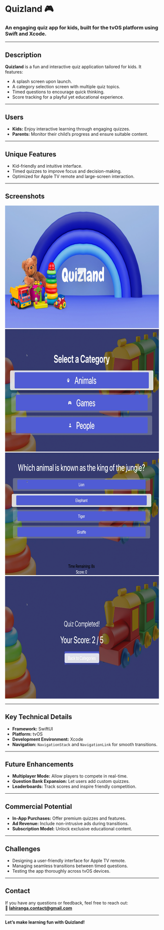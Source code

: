 # Quizland 🎮

### An engaging quiz app for kids, built for the tvOS platform using **Swift** and **Xcode**.

---

## Description  
**Quizland** is a fun and interactive quiz application tailored for kids. It features:  
- A splash screen upon launch.  
- A category selection screen with multiple quiz topics.  
- Timed questions to encourage quick thinking.  
- Score tracking for a playful yet educational experience.  

---

## Users  
- **Kids:** Enjoy interactive learning through engaging quizzes.  
- **Parents:** Monitor their child’s progress and ensure suitable content.

---

## Unique Features  
- Kid-friendly and intuitive interface.  
- Timed quizzes to improve focus and decision-making.  
- Optimized for Apple TV remote and large-screen interaction.  

---

## Screenshots  
<img src="Resources/ss1.png" height="400" />
<img src="Resources/ss2.png" height="400" />
<img src="Resources/ss3.png" height="400" />
<img src="Resources/ss4.png" height="400" />

---

## Key Technical Details  
- **Framework:** SwiftUI  
- **Platform:** tvOS  
- **Development Environment:** Xcode  
- **Navigation:** `NavigationStack` and `NavigationLink` for smooth transitions.  

---

## Future Enhancements  
- **Multiplayer Mode:** Allow players to compete in real-time.  
- **Question Bank Expansion:** Let users add custom quizzes.  
- **Leaderboards:** Track scores and inspire friendly competition.  

---

## Commercial Potential  
- **In-App Purchases:** Offer premium quizzes and features.  
- **Ad Revenue:** Include non-intrusive ads during transitions.  
- **Subscription Model:** Unlock exclusive educational content.  

---

## Challenges  
- Designing a user-friendly interface for Apple TV remote.  
- Managing seamless transitions between timed questions.  
- Testing the app thoroughly across tvOS devices.

---

## Contact  
If you have any questions or feedback, feel free to reach out:  
📧 **[lahiranga.contact@gmail.com](mailto:lahiranga.contact@gmail.com)**  

---

**Let’s make learning fun with Quizland!**
